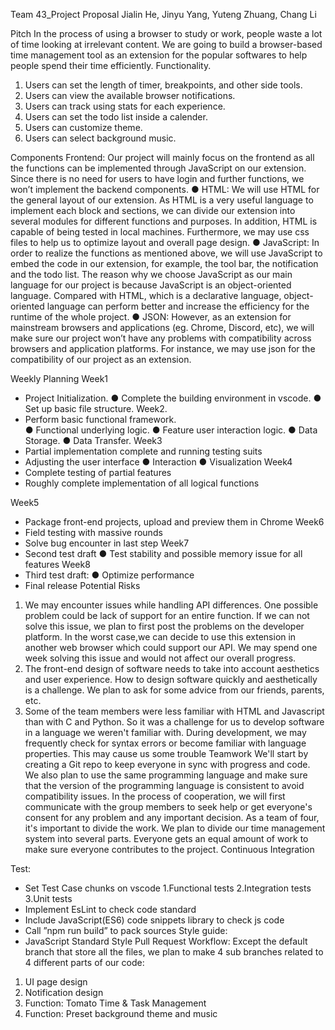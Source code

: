 Team 43_Project Proposal
Jialin He, Jinyu Yang, Yuteng Zhuang, Chang Li
  
  
Pitch
In the process of using a browser to study or work, people waste a lot of time looking at irrelevant content.
We are going to build a browser-based time management tool as an extension for the popular softwares to help people spend their time efficiently.
Functionality. 
1. Users can set the length of timer, breakpoints, and other side tools.  
2. Users can view the available browser notifications. 
3. Users can track using stats for each experience. 
4. Users can set the todo list inside a calender. 
5. Users can customize theme. 
6. Users can select background music. 
    
Components Frontend:
Our project will mainly focus on the frontend as all the functions can be implemented through JavaScript on our extension. Since there is no need for users to have login and further functions, we won’t implement the backend components.
● HTML: We will use HTML for the general layout of our extension. As HTML is a very useful language to implement each block and sections, we can divide our extension into several modules for different functions and purposes. In addition, HTML is capable of being tested in local machines. Furthermore, we may use css files to help us to optimize layout and overall page design.
● JavaScript: In order to realize the functions as mentioned above, we will use JavaScript to embed the code in our extension, for example, the tool bar, the notification and the todo list. The reason why we choose JavaScript as our main language for our project is because JavaScript is an object-oriented language. Compared with HTML, which is a declarative language, 
object-oriented language can perform better and increase the efficiency for the runtime of the whole project.
 ● JSON: However, as an extension for mainstream browsers and applications (eg. Chrome, Discord, etc), we will make sure our project won’t have any problems with compatibility across browsers and application platforms. For instance, we may use json for the compatibility of our project as an extension.
   
   
 Weekly Planning Week1
- Project Initialization. 
● Complete the building environment in vscode. 
● Set up basic file structure. 
Week2. 
- Perform basic functional framework.  
● Functional underlying logic. 
● Feature user interaction logic. 
● Data Storage. 
● Data Transfer. 
Week3
- Partial implementation complete and running testing suits
- Adjusting the user interface
● Interaction
● Visualization
Week4
- Complete testing of partial features
- Roughly complete implementation of all logical functions

 Week5
- Package front-end projects, upload and preview them in Chrome
Week6
- Field testing with massive rounds
- Solve bug encounter in last step
Week7
- Second test draft
● Test stability and possible memory issue for all features
Week8
- Third test draft:
● Optimize performance
- Final release
Potential Risks
1. We may encounter issues while handling API differences. One possible problem could be lack of support for an entire function. If we can not solve this issue, we plan to first post the problems on the developer platform. In the worst case,we can decide to use this extension in another web browser which could support our API. We may spend one week solving this issue and would not affect our overall progress.
2. The front-end design of software needs to take into account aesthetics and user experience. How to design software quickly and aesthetically is a challenge. We plan to ask for some advice from our friends, parents, etc.
3. Some of the team members were less familiar with HTML and Javascript than with C and Python. So it was a challenge for us to develop software in a language we weren't familiar with. During development, we may frequently check for syntax errors or become familiar with language properties. This may cause us some trouble
Teamwork
We'll start by creating a Git repo to keep everyone in sync with progress and code. We also plan to use the same programming language and make sure that the version of the programming language is consistent to avoid compatibility issues. In the process of cooperation, we will first communicate with the group members to seek help or get everyone's consent for any problem and any important decision.
As a team of four, it's important to divide the work. We plan to divide our time management system into several parts. Everyone gets an equal amount of work to make sure everyone contributes to the project.
Continuous Integration

Test:
- Set Test Case chunks on vscode 1.Functional tests
2.Integration tests
3.Unit tests
- Implement EsLint to check code standard
- Include JavaScript(ES6) code snippets library to check js code
- Call ”npm run build” to pack sources
Style guide:
- JavaScript Standard Style
Pull Request Workflow:
Except the default branch that store all the files, we plan to make 4 sub branches related to 4 different parts of our code:
1. UI page design
2. Notification design
3. Function: Tomato Time & Task Management
4. Function: Preset background theme and music
